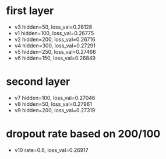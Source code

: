 
# first layer

* v3 hidden=50, loss_val=0.28128
* v1 hidden=100, loss_val=0.26775 
* v2 hidden=200, loss_val=0.26716
* v4 hidden=300, loss_val=0.27291
* v5 hidden=250, loss_val=0.27466
* v6 hidden=150, loss_val=0.26849

# second layer
* v7 hidden=100, loss_val=0.27046
* v8 hidden=50, loss_val=0.27961
* v9 hidden=200, loss_val=0.27319

# dropout rate based on 200/100
* v10 rate=0.6, loss_val=0.26917
